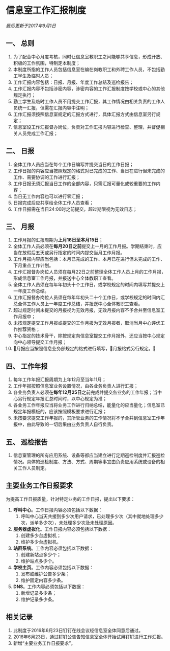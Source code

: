 # 信息室工作汇报制度

*最后更新于2017年9月1日*

## 一、 总则

1. 为了配合中心月度考核，同时让信息室教职工之间能够共享信息，形成开放、积极的工作氛围，特制定本制度；
2. 本制度所指的工作人员包括信息室在编在岗教职工和外聘工作人员，不包括勤工学生及临时人员；
3. 工作汇报内容包括：日报、月报、年度工作总结及巡检报告；
4. 工作汇报内容不包括涉密内容，涉密内容的工作汇报制度按学校或中心的其他规定执行；
5. 勤工学生及临时工作人员不用提交工作汇报，其工作情况由相关负责的工作人员统一汇报，但需在汇报内容中注明；
6. 工作汇报须按照信息室规定的汇报方式进行，具体汇报方式由信息室另行规定；
7. 信息室设工作汇报督办岗位，负责对工作汇报内容进行检查、整理，并督促相关人员完成工作汇报；

## 二、 日报
1. 全体工作人员应当在每个工作日编写并提交当日的工作日报；
2. 工作日报的内容应当按照规定的格式对已完成的工作、当日在进行但未完成的工作、需要协调的工作进行汇报；
3. 工作日报无须汇报当日工作的全部内容，只需汇报可量化或较重要的工作内容；
4. 当日无工作内容也可以进行零汇报；
5. 日报完成后应共享给全体工作人员查看；
6. 工作日报需在当日24:00时之前提交，超过期限视为无效日志；

## 三、 月报
1. 工作月报的汇报周期为**上月16日至本月15日**；
2. 全体工作人员必须在**每月20日之前**提交上一月的工作月报。学期结束时，应当在放假后五天或另行指定的时间内提交当月工作月报。
3. 工作月报内容应当包括：本月已完成的工作、本月已在进行但未完成的工作、下月重点工作计划。
4. 工作汇报督办岗位人员须在每月22日之前整理全体工作人员上月的工作月报，形成信息室工作月报，并报送中心全体教职工查看。
5. 全体工作人员须在每年年初头十个工作日，或学校规定的时间内填写并提交上一年度工作总结。
6. 工作汇报督办岗位人员须在每年年初头二十个工作日，或学校规定的时间内汇总全体工作人员上一年度工作总结，并报送中心全体教职工查看。
7. 超过规定时间未提交的月报视为无效月报，无效月报内容不予合并至信息室工作月报中；
8. 未按规定提交工作月报或提交的工作月报为无效月报者，取消当月中心评优工作推荐资格；
9. 中心指定的技术骨干，除按规定向信息室提交工作月报外，还应当按中心规定向中心领导提交工作月报；
10. 月报应当按照信息业务部规定的格式进行填写，月报格式另行规定。

## 四、 工作年报
1. 每年工作年报汇报周期为上年12月至当年11月；
2. 工作年报按照信息室业务设置情况，由各业务负责人进行汇报；
3. 各业务负责人必须在**每年12月25日**之前完成并提交各业务的工作年报；当中心另行规定年报汇总时间时，以中心规定为准；
4. 各业务工作年报应当将业务工作进行归纳总结，能量化的应当量化；信息室已规定年报模板的，应该按照模板要求进行汇报；
5. 未按要求提交工作年报的，其所管业务的工作情况将不予合并到信息室工作年报中，由此导致的一切后果由业务负责人自行负责。

## 五、 巡检报告
1. 信息室管理的所有应用系统、设备等都应当建立进行定期巡检制度并汇报巡检情况。具体的巡检制度、方法、方式、周期等事宜由负责应用系统或设备的相关工作人员制定。

## 主要业务工作日报要求
为提高工作日报质量，针对特定业务的工作日报，提出以下要求：

1. **呼叫中心**。工作日报内容必须包括以下数据：
	1. 呼叫中心当天共接到多少次用户请求，已处理多少次（其中就地处理多少次，派单多少次），未处理多少次及未处理原因。
2. **服务器虚拟化**。工作日报内容必须包括以下数据：
	1. 创建多少台虚拟机；
	2. 维护多少台虚拟机。
3. **站群系统**。工作内容必须包括以下数据：
	1. 创建新站点多少个；
	2. 维护站点多少个。
4. **学校主页**。工作内容必须包括以下数据：
	1. 发布或维护公告多少条；
	2. 维护固定内容多少条。
5. **DNS**。工作内容必须包括以下数据：
	1. 新增记录多少条；
	2. 维护记录多少条。

## 相关记录
1. 此制度于2016年6月23日钉钉在线会议经信息室全体同意后通过。
2. 2016年6月23日，通过钉钉公告告知信息室全体开始试用钉钉进行工作汇报。
3. 新增“主要业务工作日报要求”。


